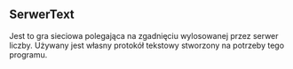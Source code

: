 SerwerText
---

Jest to gra sieciowa polegająca na zgadnięciu wylosowanej przez serwer liczby. Używany jest własny protokół tekstowy stworzony na potrzeby tego programu.
